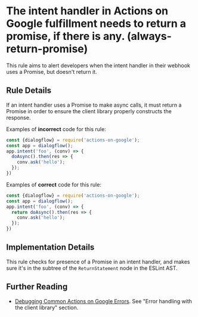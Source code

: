 # The intent handler in Actions on Google fulfillment needs to return a promise, if there is any. (always-return-promise)

This rule aims to alert developers when the intent handler in their webhook uses a Promise, but doesn't return it.

## Rule Details

If an intent handler uses a Promise to make async calls, it must return a Promise in order to ensure the client library properly
constructs the response.

Examples of **incorrect** code for this rule:

```js
const {dialogflow} = require('actions-on-google');
const app = dialogflow();
app.intent('foo', (conv) => {
  doAsync().then(res => {
    conv.ask('hello');
  });
})
```

Examples of **correct** code for this rule:

```js
const {dialogflow} = require('actions-on-google');
const app = dialogflow();
app.intent('foo', (conv) => {
  return doAsync().then(res => {
    conv.ask('hello');
  });
})
```

## Implementation Details

This rule checks for presence of a Promise in an intent handler, and makes sure it's in the subtree of the `ReturnStatement`
node in the ESLint AST.

## Further Reading

* [Debugging Common Actions on Google Errors](https://medium.com/google-developers/debugging-common-actions-on-google-errors-7c8527378d27). See "Error handling with the client library" section.
